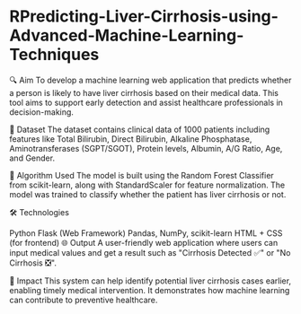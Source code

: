 # RPredicting-Liver-Cirrhosis-using-Advanced-Machine-Learning-Techniques
🔍 Aim
To develop a machine learning web application that predicts whether a person is likely to have liver cirrhosis based on their medical data. This tool aims to support early detection and assist healthcare professionals in decision-making.

📁 Dataset
The dataset contains clinical data of 1000 patients including features like Total Bilirubin, Direct Bilirubin, Alkaline Phosphatase, Aminotransferases (SGPT/SGOT), Protein levels, Albumin, A/G Ratio, Age, and Gender.

🧠 Algorithm Used
The model is built using the Random Forest Classifier from scikit-learn, along with StandardScaler for feature normalization. The model was trained to classify whether the patient has liver cirrhosis or not.

🛠 Technologies

Python
Flask (Web Framework)
Pandas, NumPy, scikit-learn
HTML + CSS (for frontend)
🌐 Output
A user-friendly web application where users can input medical values and get a result such as "Cirrhosis Detected ✅" or "No Cirrhosis ❎".

🎯 Impact
This system can help identify potential liver cirrhosis cases earlier, enabling timely medical intervention. It demonstrates how machine learning can contribute to preventive healthcare.
